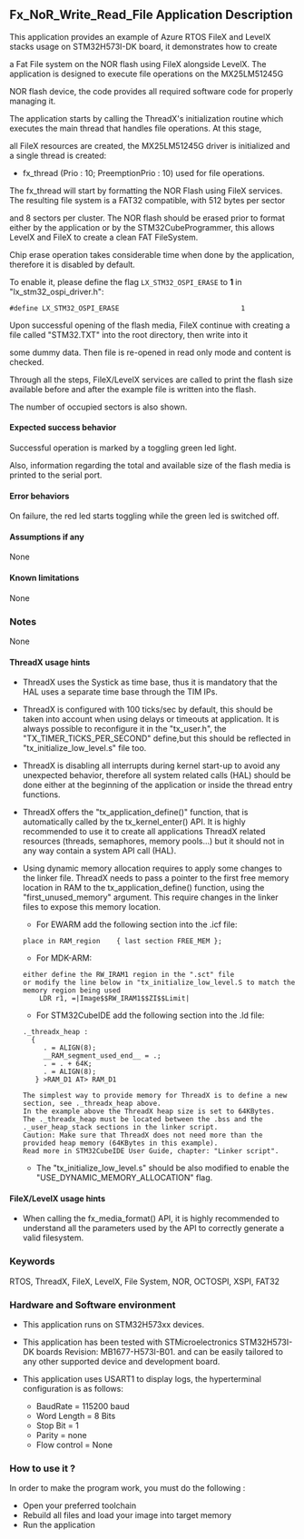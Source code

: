 
## <b>Fx_NoR_Write_Read_File Application Description</b>

This application provides an example of Azure RTOS FileX and LevelX stacks usage on STM32H573I-DK board, it demonstrates how to create

a Fat File system on the NOR flash using FileX alongside LevelX. The application is designed to execute file operations on the MX25LM51245G

NOR flash device, the code provides all required software code for properly managing it.

The application starts by calling the ThreadX's initialization routine which executes the main thread that handles file operations. At this stage,

all FileX resources are created, the MX25LM51245G driver is initialized and a single thread is created:

  - fx_thread (Prio : 10; PreemptionPrio : 10) used for file operations.

The fx_thread will start by formatting the NOR Flash using FileX services. The resulting file system is a FAT32 compatible, with 512 bytes per sector

and 8 sectors per cluster. The NOR flash should be erased prior to format either by the application or by the STM32CubeProgrammer, this allows LevelX and FileX to create a clean FAT FileSystem.

Chip erase operation takes considerable time when done by the application, therefore it is disabled by default.

To enable it, please define  the flag  ``LX_STM32_OSPI_ERASE`` to <b> 1 </b> in "lx_stm32_ospi_driver.h":
````
#define LX_STM32_OSPI_ERASE                              1
````

Upon successful opening of the flash media, FileX continue with creating a file called "STM32.TXT" into the root directory, then write into it

some dummy data. Then file is re-opened in read only mode and content is checked.

Through all the steps, FileX/LevelX services are called to print the flash size available before and after the example file is written into the flash.

The number of occupied sectors is also shown.

#### <b>Expected success behavior</b>

Successful operation is marked by a toggling green led light.

Also, information regarding the total and available size of the flash media is printed to the serial port.

#### <b>Error behaviors</b>

On failure, the red led starts toggling while the green led is switched off.

#### <b>Assumptions if any</b>
None

#### <b>Known limitations</b>
None

### <b>Notes</b>
None

#### <b>ThreadX usage hints</b>

 - ThreadX uses the Systick as time base, thus it is mandatory that the HAL uses a separate time base through the TIM IPs.
 - ThreadX is configured with 100 ticks/sec by default, this should be taken into account when using delays or timeouts at application. It is always possible to reconfigure it in the "tx_user.h", the "TX_TIMER_TICKS_PER_SECOND" define,but this should be reflected in "tx_initialize_low_level.s" file too.
 - ThreadX is disabling all interrupts during kernel start-up to avoid any unexpected behavior, therefore all system related calls (HAL) should be done either at the beginning of the application or inside the thread entry functions.
 - ThreadX offers the "tx_application_define()" function, that is automatically called by the tx_kernel_enter() API.
   It is highly recommended to use it to create all applications ThreadX related resources (threads, semaphores, memory pools...)  but it should not in any way contain a system API call (HAL).
 - Using dynamic memory allocation requires to apply some changes to the linker file.
   ThreadX needs to pass a pointer to the first free memory location in RAM to the tx_application_define() function,
   using the "first_unused_memory" argument.
   This require changes in the linker files to expose this memory location.
    + For EWARM add the following section into the .icf file:
     ```
	 place in RAM_region    { last section FREE_MEM };
	 ```
    + For MDK-ARM:
	```
    either define the RW_IRAM1 region in the ".sct" file
    or modify the line below in "tx_initialize_low_level.S to match the memory region being used
        LDR r1, =|Image$$RW_IRAM1$$ZI$$Limit|
	```
    + For STM32CubeIDE add the following section into the .ld file:
	```
    ._threadx_heap :
      {
         . = ALIGN(8);
         __RAM_segment_used_end__ = .;
         . = . + 64K;
         . = ALIGN(8);
       } >RAM_D1 AT> RAM_D1
	```

       The simplest way to provide memory for ThreadX is to define a new section, see ._threadx_heap above.
       In the example above the ThreadX heap size is set to 64KBytes.
       The ._threadx_heap must be located between the .bss and the ._user_heap_stack sections in the linker script.
       Caution: Make sure that ThreadX does not need more than the provided heap memory (64KBytes in this example).
       Read more in STM32CubeIDE User Guide, chapter: "Linker script".

    + The "tx_initialize_low_level.s" should be also modified to enable the "USE_DYNAMIC_MEMORY_ALLOCATION" flag.


#### <b>FileX/LevelX usage hints</b>

- When calling the fx_media_format() API, it is highly recommended to understand all the parameters used by the API to correctly generate a valid filesystem.


### <b>Keywords</b>

RTOS, ThreadX, FileX, LevelX, File System, NOR, OCTOSPI, XSPI, FAT32

### <b>Hardware and Software environment</b>

  - This application runs on STM32H573xx devices.
  - This application has been tested with STMicroelectronics STM32H573I-DK boards Revision: MB1677-H573I-B01.
    and can be easily tailored to any other supported device and development board.

  - This application uses USART1 to display logs, the hyperterminal configuration is as follows:

      - BaudRate = 115200 baud
      - Word Length = 8 Bits
      - Stop Bit = 1
      - Parity = none
      - Flow control = None


### <b>How to use it ?</b>

In order to make the program work, you must do the following :

 - Open your preferred toolchain
 - Rebuild all files and load your image into target memory
 - Run the application
